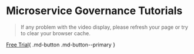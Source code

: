 # Microservice Governance Tutorials

> If any problem with the video display, please refresh your page or try to clear your browser cache.

[Free Trial](../dce/license0.md){ .md-button .md-button--primary }
